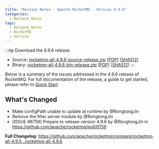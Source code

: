 ```yaml
---
title: "Release Notes - Apache RocketMQ - Version 4.9.6"
categories:
  - Release_Notes
tags:
  - Release_Notes
  - RocketMQ
  - Version
---
```


:::tip    Download the 4.9.6 release
- Source: [rocketmq-all-4.9.6-source-release.zip](https://archive.apache.org/dist/rocketmq/4.9.6/rocketmq-all-4.9.6-source-release.zip) [[PGP](https://archive.apache.org/dist/rocketmq/4.9.6/rocketmq-all-4.9.6-source-release.zip.asc)] [[SHA512](https://archive.apache.org/dist/rocketmq/4.9.6/rocketmq-all-4.9.6-source-release.zip.sha512)]
- Binary: [rocketmq-all-4.9.6-bin-release.zip](https://archive.apache.org/dist/rocketmq/4.9.6/rocketmq-all-4.9.6-bin-release.zip) [[PGP](https://archive.apache.org/dist/rocketmq/4.9.6/rocketmq-all-4.9.6-bin-release.zip.asc)] [[SHA512](https://archive.apache.org/dist/rocketmq/4.9.6/rocketmq-all-4.9.6-bin-release.zip.sha512)]
:::
<!--truncate-->

Below is a summary of the issues addressed in the 4.9.6 release of RocketMQ. For full documentation of the release, a guide to get started, please refer to <a href='/docs/quickStart/01quickstart/'>Quick Start</a>.

## What's Changed
* Make configPath unable to update at runtime by @RongtongJin
* Remove the filter server module by @RongtongJin
* [ISSUE #6758] Prepare to release version 4.9.6 by @RongtongJin in https://github.com/apache/rocketmq/pull/6759

**Full Changelog**: https://github.com/apache/rocketmq/compare/rocketmq-all-4.9.5...rocketmq-all-4.9.6